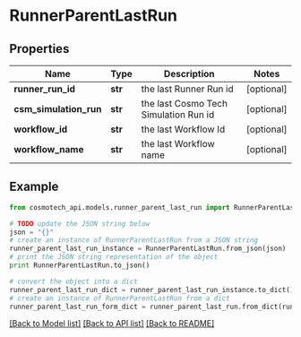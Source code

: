 # RunnerParentLastRun


## Properties

Name | Type | Description | Notes
------------ | ------------- | ------------- | -------------
**runner_run_id** | **str** | the last Runner Run id | [optional] 
**csm_simulation_run** | **str** | the last Cosmo Tech Simulation Run id | [optional] 
**workflow_id** | **str** | the last Workflow Id | [optional] 
**workflow_name** | **str** | the last Workflow name | [optional] 

## Example

```python
from cosmotech_api.models.runner_parent_last_run import RunnerParentLastRun

# TODO update the JSON string below
json = "{}"
# create an instance of RunnerParentLastRun from a JSON string
runner_parent_last_run_instance = RunnerParentLastRun.from_json(json)
# print the JSON string representation of the object
print RunnerParentLastRun.to_json()

# convert the object into a dict
runner_parent_last_run_dict = runner_parent_last_run_instance.to_dict()
# create an instance of RunnerParentLastRun from a dict
runner_parent_last_run_form_dict = runner_parent_last_run.from_dict(runner_parent_last_run_dict)
```
[[Back to Model list]](../README.md#documentation-for-models) [[Back to API list]](../README.md#documentation-for-api-endpoints) [[Back to README]](../README.md)


